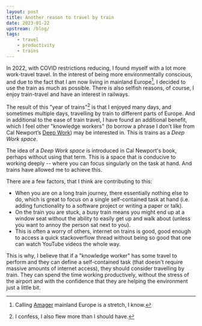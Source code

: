 ```yaml
---
layout: post
title: Another reason to travel by train
date: 2023-01-22
upstream: /blog/
tags: 
    - travel
    - productivity
    - trains
---
```


In 2022, with COVID restrictions reducing, I found myself with a lot more work-travel travel. 
In the interest of being more environmentally conscious, and due to the fact that I am now living in mainland Europe[^1], I decided to use the train as much as possible. 
There is also selfish reasons, of course, I enjoy train-travel and have an interest in railways.

The result of this "year of trains"[^2] is that I enjoyed many days, and sometimes multiple days, travelling by train to different parts of Europe. 
And in additional to the ease of train travel, I have found an additional benefit, which I feel other "knowledge workers" (to borrow a phrase I don’t like from Cal Newport’s [Deep Work](https://mccluskey.scot/2022/12/21/thoughts-on-deep-work.html)) may be interested in. 
This is trains as a *Deep Work space*. 

The idea of a *Deep Work space* is introduced in Cal Newport's book, perhaps without using that term. 
This is a space that is conducive to working deeply -- where you can focus singularly on the task at hand. 
And trains have allowed me to achieve this.

There are a few factors, that I think are contributing to this:
- When you are on a long train journey, there essentially nothing else to do, which is great to focus on a single self-contained task at hand (i.e. adding functionality to a software project or writing a paper or talk). 
- On the train you are stuck, a busy train means you might end up at a window seat without the ability to easily get up and walk about (unless you want to annoy the person sat next to you). 
- This is often a worry of others, internet on trains is good, good enough to access a quick stackoverflow thread without being so good that one can watch YouTube videos the whole way. 

This is why, I believe that if a "knowledge worker" has some travel to perform and they can define a self-contained task (that doesn't require massive amounts of internet access), they should consider travelling by train. 
They can spend the time working productively, without the stress of the airport and with the confidence that they are helping the environment just a little bit. 

[^1]: Calling [Amager](https://en.wikipedia.org/wiki/Amager) mainland Europe is a stretch, I know. 
[^2]: I confess, I also flew more than I should have.